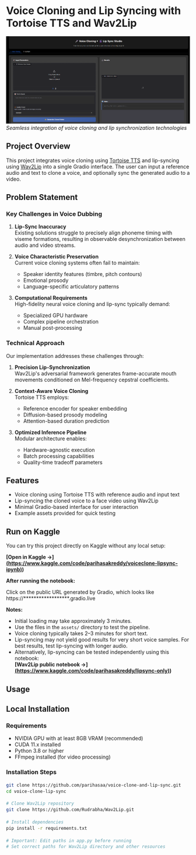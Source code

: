 # Voice Cloning and Lip Syncing with Tortoise TTS and Wav2Lip


![Gradio Interface](./images/ui-preview.png)
*Seamless integration of voice cloning and lip synchronization technologies*

## Project Overview
This project integrates voice cloning using [Tortoise TTS](https://github.com/neonbjb/tortoise-tts) and lip-syncing using [Wav2Lip](https://github.com/Rudrabha/Wav2Lip) into a single Gradio interface. The user can input a reference audio and text to clone a voice, and optionally sync the generated audio to a video.


## Problem Statement

### Key Challenges in Voice Dubbing

1. **Lip-Sync Inaccuracy**  
   Existing solutions struggle to precisely align phoneme timing with viseme formations, resulting in observable desynchronization between audio and video streams.

2. **Voice Characteristic Preservation**  
   Current voice cloning systems often fail to maintain:
   - Speaker identity features (timbre, pitch contours)
   - Emotional prosody
   - Language-specific articulatory patterns

3. **Computational Requirements**  
   High-fidelity neural voice cloning and lip-sync typically demand:
   - Specialized GPU hardware
   - Complex pipeline orchestration
   - Manual post-processing

### Technical Approach

Our implementation addresses these challenges through:

1. **Precision Lip-Synchronization**  
   Wav2Lip's adversarial framework generates frame-accurate mouth movements conditioned on Mel-frequency cepstral coefficients.

2. **Context-Aware Voice Cloning**  
   Tortoise TTS employs:
   - Reference encoder for speaker embedding
   - Diffusion-based prosody modeling
   - Attention-based duration prediction

3. **Optimized Inference Pipeline**  
   Modular architecture enables:
   - Hardware-agnostic execution
   - Batch processing capabilities
   - Quality-time tradeoff parameters

## Features

- Voice cloning using Tortoise TTS with reference audio and input text
- Lip-syncing the cloned voice to a face video using Wav2Lip
- Minimal Gradio-based interface for user interaction
- Example assets provided for quick testing

## Run on Kaggle

You can try this project directly on Kaggle without any local setup:

**[Open in Kaggle →][(https://www.kaggle.com/code/parihasakreddy/voiceclone-lipsync-ipynb)](https://www.kaggle.com/code/parihasakreddy/voiceclone-lipsync-ipynb))**


**After running the notebook:**

Click on the public URL generated by Gradio, which looks like https://******************.gradio.live

**Notes:**
- Initial loading may take approximately 3 minutes.
- Use the files in the `assets/` directory to test the pipeline.
- Voice cloning typically takes 2–3 minutes for short text.
- Lip-syncing may not yield good results for very short voice samples. For best results, test lip-syncing with longer audio.
- Alternatively, lip-syncing can be tested independently using this notebook:  
  **[Wav2Lip public notebook →][(https://www.kaggle.com/code/parihasakreddy/lipsync-only)](https://www.kaggle.com/code/parihasakreddy/lipsync-only))**

## Usage

## Local Installation

### Requirements
- NVIDIA GPU with at least 8GB VRAM (recommended)
- CUDA 11.x installed
- Python 3.8 or higher
- FFmpeg installed (for video processing)

### Installation Steps

```bash
git clone https://github.com/parihasaa/voice-clone-and-lip-sync.git
cd voice-clone-lip-sync

# Clone Wav2Lip repository
git clone https://github.com/Rudrabha/Wav2Lip.git

# Install dependencies
pip install -r requirements.txt

# Important: Edit paths in app.py before running
# Set correct paths for Wav2Lip directory and other resources
